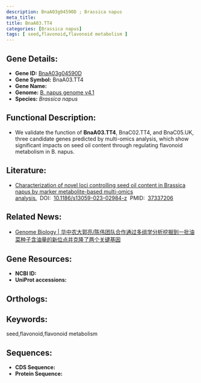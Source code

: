 ```yaml
---
description: BnaA03g04590D ; Brassica napus
meta_title:
title: BnaA03.TT4
categories: [Brassica napus]
tags: [ seed,flavonoid,flavonoid metabolism ]
---
```


## Gene Details:
- **Gene ID:**	[BnaA03g04590D]()
- **Gene Symbol:** BnaA03.TT4
- **Gene Name:** 
- **Genome:** [B. napus genome v4.1]()
- **Species:** *Brassica napus*

## Functional Description:
   - We validate the function of **BnaA03.TT4**, BnaC02.TT4, and BnaC05.UK, three candidate genes predicted by multi-omics analysis, which show significant impacts on seed oil content through regulating flavonoid metabolism in B. napus.

## Literature:
   - [Characterization of novel loci controlling seed oil content in Brassica napus by marker metabolite-based multi-omics analysis.]( https://genomebiology.biomedcentral.com/articles/10.1186/s13059-023-02984-z)&nbsp;&nbsp;DOI:&nbsp;&nbsp;[10.1186/s13059-023-02984-z](https://genomebiology.biomedcentral.com/articles/10.1186/s13059-023-02984-z)&nbsp;&nbsp;PMID:&nbsp;&nbsp;[37337206](https://pubmed.ncbi.nlm.nih.gov/37337206/)

## Related News:
   - [Genome Biology | 华中农大郭亮/陈伟团队合作通过多组学分析挖掘到一批油菜种子含油量的新位点并克隆了两个关键基因](https://mp.weixin.qq.com/s?__biz=Mzg3MDEwNDEyMg==&mid=2247551844&idx=1&sn=705c4fbb85119d39b2f83adb19072542&chksm=9eb8439e0d77e0c2d5e26830753e13cf89bbb3cc06c6f19f0f886f8abdd6bf1cfe2f59f861c4&scene=27#wechat_redirect)

## Gene Resources:
- **NCBI ID:** [](https://www.ncbi.nlm.nih.gov/gene/?term=)
- **UniProt accessions:** [](https://www.uniprot.org/uniprotkb//entry)

## Orthologs:


## Keywords:
seed,flavonoid,flavonoid metabolism

## Sequences:
- **CDS Sequence:**
- **Protein Sequence:**

